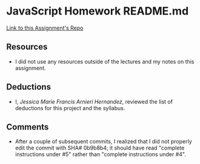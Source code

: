 # JavaScript Homework README.md

[Link to this Assignment's Repo](https://github.com/JMFdesign/hw_javascript_hernandez_jmf)

## Resources

  * I did not use any resources outside of the lectures and my notes on this assignment.

## Deductions

  * I, *Jessica Marie Francis Arnieri Hernandez*, reviewed the list of deductions for this project and the syllabus.

## Comments

  * After a couple of subsequent commits, I realized that I did not properly edit the commit with SHA# 0b9b8b4; it should have read "complete instructions under #5" rather than "complete instructions under #4".
